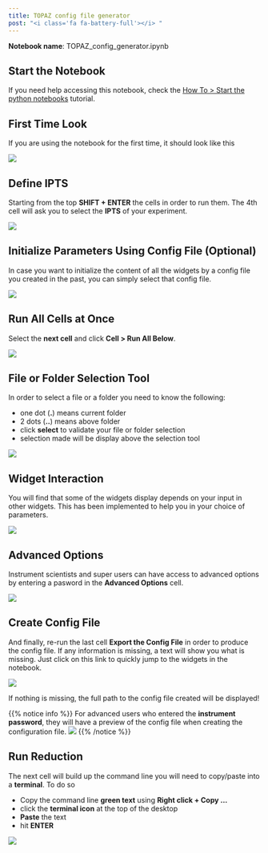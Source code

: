 ```yaml
---
title: TOPAZ config file generator
post: "<i class='fa fa-battery-full'></i> "
---
```


**Notebook name**: TOPAZ_config_generator.ipynb

## Start the Notebook

If you need help accessing this notebook, check the [How To > Start the python notebooks](/en/tutorial/how_to_start_notebooks) tutorial.

## First Time Look

If you are using the notebook for the first time, it should look like this

<img src='/tutorial/notebooks/topaz_config_generator/images/notebook_first_time.png' />

## Define IPTS

Starting from the top **SHIFT + ENTER** the cells in order to run them. The 4th cell will ask you to select the
**IPTS** of your experiment.

<img src='/tutorial/notebooks/topaz_config_generator/images/select_ipts.gif' />

## Initialize Parameters Using Config File (Optional)

In case you want to initialize the content of all the widgets by a config file you created in the past, you can
simply select that config file.

<img src='/tutorial/notebooks/topaz_config_generator/images/load_config.gif' />

## Run All Cells at Once

Select the **next cell** and click **Cell > Run All Below**.

<img src='/tutorial/notebooks/topaz_config_generator/images/notebook_run_all_cells.gif' />

## File or Folder Selection Tool

In order to select a file or a folder you need to know the following:

 * one dot (**.**) means current folder
 * 2 dots (**..**) means above folder
 * click **select** to validate your file or folder selection
 * selection made will be display above the selection tool
<img src='/tutorial/notebooks/topaz_config_generator/images/file_selection.gif' />

## Widget Interaction

You will find that some of the widgets display depends on your input in other widgets. This has been
implemented to help you in your choice of parameters.

<img src='/tutorial/notebooks/topaz_config_generator/images/widgets_interaction.gif' />

## Advanced Options

Instrument scientists and super users can have access to advanced options by entering a pasword in the **Advanced
Options** cell.

<img src='/tutorial/notebooks/topaz_config_generator/images/advanced_users.gif' />

## Create Config File

And finally, re-run the last cell **Export the Config File** in order to produce the config file. If any information
is missing, a text will show you what is missing. Just click on this link to quickly jump to the widgets in the
notebook.

<img src='/tutorial/notebooks/topaz_config_generator/images/create_config.gif' />

If nothing is missing, the full path to the config file created will be displayed!

{{% notice info %}}
For advanced users who entered the **instrument password**, they will have a preview of the config file when
creating the configuration file.
<img src='/tutorial/notebooks/topaz_config_generator/images/config_output_for_advanced_users.png' />
{{% /notice %}}

## Run Reduction

The next cell will build up the command line you will need to copy/paste into a **terminal**. To do so

 * Copy the command line **green text** using **Right click + Copy ...**
 * click the **terminal icon** at the top of the desktop
 * **Paste** the text
 * hit **ENTER**

<img src='/tutorial/notebooks/topaz_config_generator/images/run_reduction_manually.gif' />







